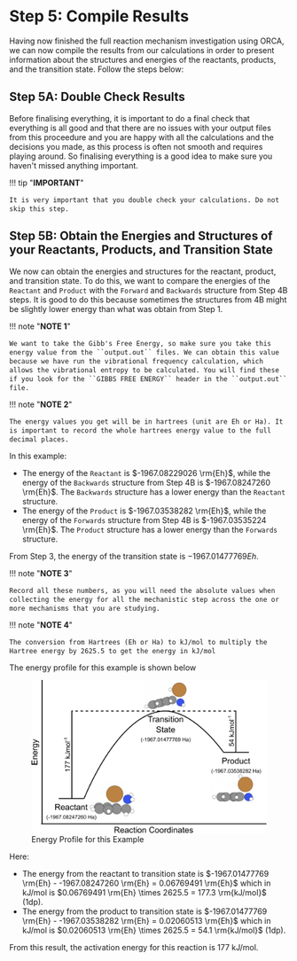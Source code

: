 # Step 5: Compile Results

Having now finished the full reaction mechanism investigation using ORCA, we can now compile the results from our calculations in order to present information about the structures and energies of the reactants, products, and the transition state. Follow the steps below: 


## Step 5A: Double Check Results

Before finalising everything, it is important to do a final check that everything is all good and that there are no issues with your output files from this proceedure and you are happy with all the calculations and the decisions you made, as this process is often not smooth and requires playing around. So finalising everything is a good idea to make sure you haven't missed anything important. 

!!! tip "**IMPORTANT**"

	It is very important that you double check your calculations. Do not skip this step. 

## Step 5B: Obtain the Energies and Structures of your Reactants, Products, and Transition State

We now can obtain the energies and structures for the reactant, product, and transition state. To do this, we want to compare the energies of the ``Reactant`` and ``Product`` with the ``Forward`` and ``Backwards`` structure from Step 4B steps. It is good to do this because sometimes the structures from 4B might be slightly lower energy than what was obtain from Step 1. 

!!! note "**NOTE 1**"

	We want to take the Gibb's Free Energy, so make sure you take this energy value from the ``output.out`` files. We can obtain this value because we have run the vibrational frequency calculation, which allows the vibrational entropy to be calculated. You will find these if you look for the ``GIBBS FREE ENERGY`` header in the ``output.out`` file. 

!!! note "**NOTE 2**"

	The energy values you get will be in hartrees (unit are Eh or Ha). It is important to record the whole hartrees energy value to the full decimal places. 

In this example:

* The energy of the ``Reactant`` is $-1967.08229026 \rm{Eh}$, while the energy of the ``Backwards`` structure from Step 4B is $-1967.08247260 \rm{Eh}$. The ``Backwards`` structure has a lower energy than the ``Reactant`` structure. 
* The energy of the ``Product`` is $-1967.03538282 \rm{Eh}$, while the energy of the ``Forwards`` structure from Step 4B is $-1967.03535224 \rm{Eh}$. The ``Product`` structure has a lower energy than the ``Forwards`` structure. 

From Step 3, the energy of the transition state is $-1967.01477769 Eh$. 

!!! note "**NOTE 3**"

	Record all these numbers, as you will need the absolute values when collecting the energy for all the mechanistic step across the one or more mechanisms that you are studying. 

!!! note "**NOTE 4**"

	The conversion from Hartrees (Eh or Ha) to kJ/mol to multiply the Hartree energy by 2625.5 to get the energy in kJ/mol

The energy profile for this example is shown below

<figure markdown="span">
    <img src="Figures/5_Info/Energy_Profile.png?raw=true" alt="Energy Profile for this Example" width="600"/>
    <figcaption>Energy Profile for this Example</figcaption>
</figure>

Here: 

* The energy from the reactant to transition state is $-1967.01477769 \rm{Eh} - -1967.08247260 \rm{Eh} = 0.06769491 \rm{Eh}$ which in kJ/mol is $0.06769491 \rm{Eh} \times 2625.5 = 177.3 \rm{kJ/mol}$ (1dp).
* The energy from the product  to transition state is $-1967.01477769 \rm{Eh} - -1967.03538282 \rm{Eh} = 0.02060513 \rm{Eh}$ which in kJ/mol is $0.02060513 \rm{Eh} \times 2625.5 = 54.1  \rm{kJ/mol}$ (1dp).

From this result, the activation energy for this reaction is 177 kJ/mol. 

